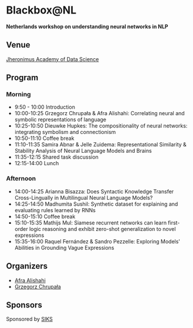 
# Blackbox@NL 

**Netherlands workshop on understanding neural networks in NLP**

## Venue

[Jheronimus Academy of Data Science](https://www.jads.nl/)


## Program

### Morning
- 9:50 - 10:00 Introduction
- 10:00-10:25 Grzegorz Chrupała & Afra Alishahi: Correlating neural and symbolic representations of language
- 10:25-10:50 Dieuwke Hupkes: The compositionality of neural networks: integrating symbolism and connectionism
- 10:50-11:10 Coffee break
- 11:10-11:35 Samira Abnar & Jelle Zuidema: Representational Similarity & Stability Analysis of Neural Language Models and Brains
- 11:35-12:15 Shared task discussion
- 12:15-14:00 Lunch

### Afternoon

- 14:00-14:25 Arianna Bisazza: Does Syntactic Knowledge Transfer Cross-Lingually in Multilingual Neural Language Models?
- 14:25-14:50 Madhumita Sushil: Synthetic dataset for explaining and evaluating rules learned by RNNs
- 14:50-15:10 Coffee break
- 15:10-15:35 Mathijs Mul: Siamese recurrent networks can learn first-order logic reasoning and exhibit zero-shot generalization to novel expressions
- 15:35-16:00 Raquel Fernández & Sandro Pezzelle: Exploring Models' Abilities in Grounding Vague Expressions



## Organizers

- [Afra Alishahi](http://afra.alishahi.name)
- [Grzegorz Chrupała](http://grzegorz.chrupala.me)

## Sponsors

Sponsored by [SIKS](http://www.siks.nl/)
